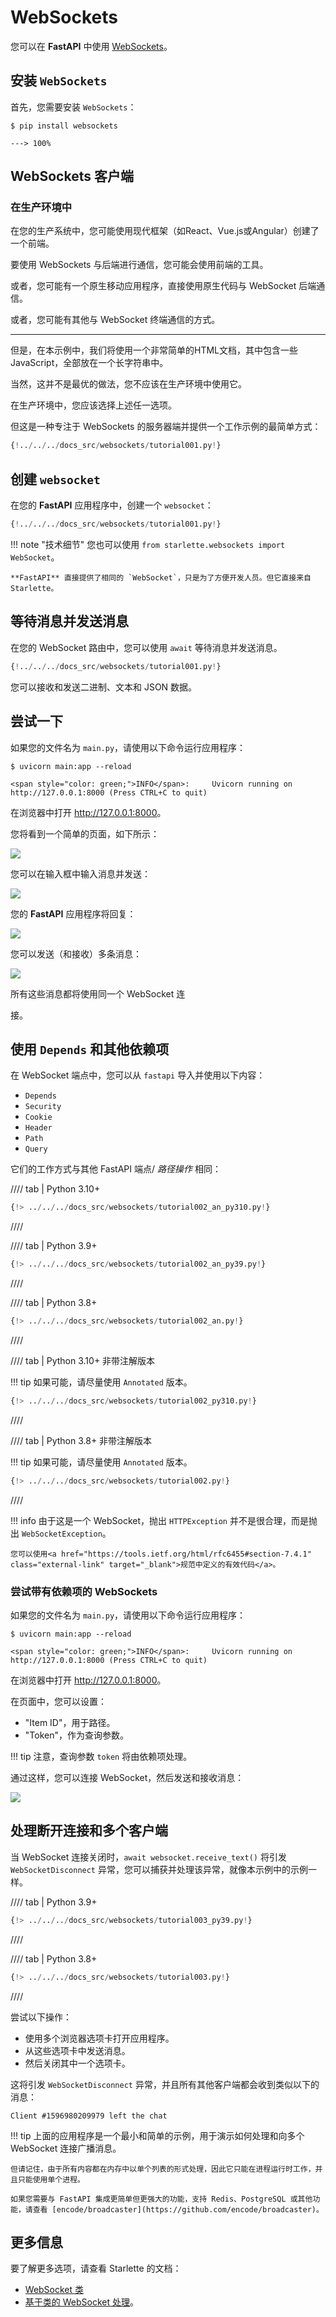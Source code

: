# WebSockets

您可以在 **FastAPI** 中使用 [WebSockets](https://developer.mozilla.org/en-US/docs/Web/API/WebSockets_API)。

## 安装 `WebSockets`

首先，您需要安装 `WebSockets`：

```console
$ pip install websockets

---> 100%
```

## WebSockets 客户端

### 在生产环境中

在您的生产系统中，您可能使用现代框架（如React、Vue.js或Angular）创建了一个前端。

要使用 WebSockets 与后端进行通信，您可能会使用前端的工具。

或者，您可能有一个原生移动应用程序，直接使用原生代码与 WebSocket 后端通信。

或者，您可能有其他与 WebSocket 终端通信的方式。

---

但是，在本示例中，我们将使用一个非常简单的HTML文档，其中包含一些JavaScript，全部放在一个长字符串中。

当然，这并不是最优的做法，您不应该在生产环境中使用它。

在生产环境中，您应该选择上述任一选项。

但这是一种专注于 WebSockets 的服务器端并提供一个工作示例的最简单方式：

```Python hl_lines="2  6-38  41-43"
{!../../../docs_src/websockets/tutorial001.py!}
```

## 创建 `websocket`

在您的 **FastAPI** 应用程序中，创建一个 `websocket`：

```Python hl_lines="1  46-47"
{!../../../docs_src/websockets/tutorial001.py!}
```

!!! note "技术细节"
    您也可以使用 `from starlette.websockets import WebSocket`。

    **FastAPI** 直接提供了相同的 `WebSocket`，只是为了方便开发人员。但它直接来自 Starlette。

## 等待消息并发送消息

在您的 WebSocket 路由中，您可以使用 `await` 等待消息并发送消息。

```Python hl_lines="48-52"
{!../../../docs_src/websockets/tutorial001.py!}
```

您可以接收和发送二进制、文本和 JSON 数据。

## 尝试一下

如果您的文件名为 `main.py`，请使用以下命令运行应用程序：

```console
$ uvicorn main:app --reload

<span style="color: green;">INFO</span>:     Uvicorn running on http://127.0.0.1:8000 (Press CTRL+C to quit)
```

在浏览器中打开 <a href="http://127.0.0.1:8000" class="external-link" target="_blank">http://127.0.0.1:8000</a>。

您将看到一个简单的页面，如下所示：

<img src="/img/tutorial/websockets/image01.png">

您可以在输入框中输入消息并发送：

<img src="/img/tutorial/websockets/image02.png">

您的 **FastAPI** 应用程序将回复：

<img src="/img/tutorial/websockets/image03.png">

您可以发送（和接收）多条消息：

<img src="/img/tutorial/websockets/image04.png">

所有这些消息都将使用同一个 WebSocket 连

接。

## 使用 `Depends` 和其他依赖项

在 WebSocket 端点中，您可以从 `fastapi` 导入并使用以下内容：

* `Depends`
* `Security`
* `Cookie`
* `Header`
* `Path`
* `Query`

它们的工作方式与其他 FastAPI 端点/ *路径操作* 相同：

//// tab | Python 3.10+

```Python hl_lines="68-69  82"
{!> ../../../docs_src/websockets/tutorial002_an_py310.py!}
```

////

//// tab | Python 3.9+

```Python hl_lines="68-69  82"
{!> ../../../docs_src/websockets/tutorial002_an_py39.py!}
```

////

//// tab | Python 3.8+

```Python hl_lines="69-70  83"
{!> ../../../docs_src/websockets/tutorial002_an.py!}
```

////

//// tab | Python 3.10+ 非带注解版本

!!! tip
    如果可能，请尽量使用 `Annotated` 版本。

```Python hl_lines="66-67  79"
{!> ../../../docs_src/websockets/tutorial002_py310.py!}
```

////

//// tab | Python 3.8+ 非带注解版本

!!! tip
    如果可能，请尽量使用 `Annotated` 版本。

```Python hl_lines="68-69  81"
{!> ../../../docs_src/websockets/tutorial002.py!}
```

////

!!! info
    由于这是一个 WebSocket，抛出 `HTTPException` 并不是很合理，而是抛出 `WebSocketException`。

    您可以使用<a href="https://tools.ietf.org/html/rfc6455#section-7.4.1" class="external-link" target="_blank">规范中定义的有效代码</a>。

### 尝试带有依赖项的 WebSockets

如果您的文件名为 `main.py`，请使用以下命令运行应用程序：

```console
$ uvicorn main:app --reload

<span style="color: green;">INFO</span>:     Uvicorn running on http://127.0.0.1:8000 (Press CTRL+C to quit)
```

在浏览器中打开 <a href="http://127.0.0.1:8000" class="external-link" target="_blank">http://127.0.0.1:8000</a>。

在页面中，您可以设置：

* "Item ID"，用于路径。
* "Token"，作为查询参数。

!!! tip
    注意，查询参数 `token` 将由依赖项处理。

通过这样，您可以连接 WebSocket，然后发送和接收消息：

<img src="/img/tutorial/websockets/image05.png">

## 处理断开连接和多个客户端

当 WebSocket 连接关闭时，`await websocket.receive_text()` 将引发 `WebSocketDisconnect` 异常，您可以捕获并处理该异常，就像本示例中的示例一样。

//// tab | Python 3.9+

```Python hl_lines="79-81"
{!> ../../../docs_src/websockets/tutorial003_py39.py!}
```

////

//// tab | Python 3.8+

```Python hl_lines="81-83"
{!> ../../../docs_src/websockets/tutorial003.py!}
```

////

尝试以下操作：

* 使用多个浏览器选项卡打开应用程序。
* 从这些选项卡中发送消息。
* 然后关闭其中一个选项卡。

这将引发 `WebSocketDisconnect` 异常，并且所有其他客户端都会收到类似以下的消息：

```
Client #1596980209979 left the chat
```

!!! tip
    上面的应用程序是一个最小和简单的示例，用于演示如何处理和向多个 WebSocket 连接广播消息。

    但请记住，由于所有内容都在内存中以单个列表的形式处理，因此它只能在进程运行时工作，并且只能使用单个进程。

    如果您需要与 FastAPI 集成更简单但更强大的功能，支持 Redis、PostgreSQL 或其他功能，请查看 [encode/broadcaster](https://github.com/encode/broadcaster)。

## 更多信息

要了解更多选项，请查看 Starlette 的文档：

* [WebSocket 类](https://www.starlette.io/websockets/)
* [基于类的 WebSocket 处理](https://www.starlette.io/endpoints/#websocketendpoint)。
